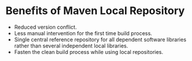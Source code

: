 # Benefits of Maven Local Repository
* Reduced version conflict.
* Less manual intervention for the first time build process.
* Single central reference repository for all dependent software libraries rather than several independent local libraries.
* Fasten the clean build process while using local repositories.